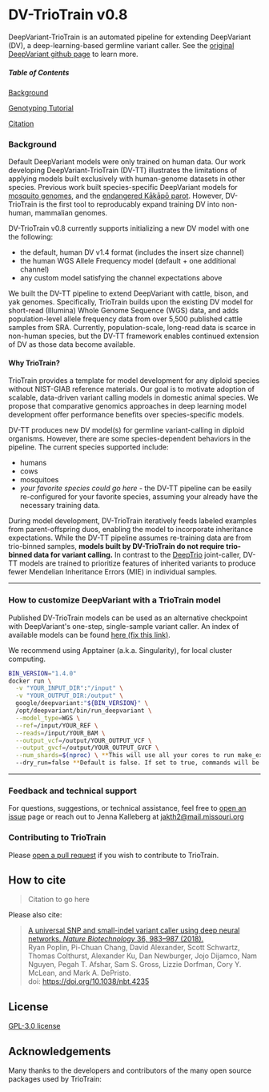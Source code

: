 # DV-TrioTrain v0.8

DeepVariant-TrioTrain is an automated pipeline for extending DeepVariant (DV), a deep-learning-based germline variant caller. See the [original DeepVariant github page](https://github.com/google/deepvariant) to learn more.

##### Table of Contents

[Background](#background)  

[Genotyping Tutorial](#usage)

[Citation](#citation)

### Background

Default DeepVariant models were only trained on human data. Our work developing DeepVariant-TrioTrain (DV-TT) illustrates the limitations of applying models built exclusively with human-genome datasets in other species. Previous work built species-specific DeepVariant models for [mosquito genomes](https://google.github.io/deepvariant/posts/2018-12-05-improved-non-human-variant-calling-using-species-specific-deepvariant-models/), and the [endangered Kākāpō parot](https://www.biorxiv.org/content/10.1101/2022.10.22.513130v1.full). However, DV-TrioTrain is the first tool to reproducably expand training DV into non-human, mammalian genomes.

DV-TrioTrain v0.8 currently supports initializing a new DV model with one the following:

* the default, human DV v1.4 format (includes the insert size channel)
* the human WGS Allele Frequency model (default + one additional channel)
* any custom model satisfying the channel expectations above

We built the DV-TT pipeline to extend DeepVariant with cattle, bison, and yak genomes. Specifically, TrioTrain builds upon the existing DV model for short-read (Illumina) Whole Genome Sequence (WGS) data, and adds population-level allele frequency data from over 5,500 published cattle samples from SRA. Currently, population-scale, long-read data is scarce in non-human species, but the DV-TT framework enables continued extension of DV as those data become available.

#### Why TrioTrain?

TrioTrain provides a template for model development for any diploid species without NIST-GIAB reference materials. Our goal is to motivate adoption of scalable, data-driven variant calling models in domestic animal species. We propose that comparative genomics approaches in deep learning model development offer performance benefits over species-specific models.

DV-TT produces new DV model(s) for germline variant-calling in diploid organisms. However, there are some species-dependent behaviors in the pipeline. The current species supported include:

* humans
* cows
* mosquitoes
* *your favorite species could go here* - the DV-TT pipeline can be easily re-configured for your favorite species, assuming your already have the necessary training data.

During model development, DV-TrioTrain iteratively feeds labeled examples from parent-offspring duos, enabling the model to incorporate inheritance expectations. While the DV-TT pipeline assumes re-training data are from trio-binned samples, **models built by DV-TrioTrain do not require trio-binned data for variant calling.** In contrast to the [DeepTrio](https://github.com/google/deepvariant/blob/r1.5/docs/deeptrio-details.md) joint-caller, DV-TT models are trained to prioritize features of inherited variants to produce fewer Mendelian Inheritance Errors (MIE) in individual samples.

---

<a name="usage"></a>

### How to customize DeepVariant with a TrioTrain model

Published DV-TrioTrain models can be used as an alternative checkpoint with DeepVariant's one-step, single-sample variant caller. An index of available models can be found [here (fix this link)](pretrained_models).

We recommend using Apptainer (a.k.a. Singularity), for local cluster computing.

```bash
BIN_VERSION="1.4.0"
docker run \
  -v "YOUR_INPUT_DIR":"/input" \
  -v "YOUR_OUTPUT_DIR:/output" \
  google/deepvariant:"${BIN_VERSION}" \
  /opt/deepvariant/bin/run_deepvariant \
  --model_type=WGS \
  --ref=/input/YOUR_REF \
  --reads=/input/YOUR_BAM \
  --output_vcf=/output/YOUR_OUTPUT_VCF \
  --output_gvcf=/output/YOUR_OUTPUT_GVCF \
  --num_shards=$(nproc) \ **This will use all your cores to run make_examples. Feel free to change.**
  --dry_run=false **Default is false. If set to true, commands will be printed out but not executed.
```

---

### Feedback and technical support

For questions, suggestions, or technical assistance, feel free to [open an issue](https://github.com/jkalleberg/DV-TrioTrain/issues) page or reach out to Jenna Kalleberg at [jakth2@mail.missouri.org](jakth2@mail.missouri.edu)

### Contributing to TrioTrain

Please [open a pull request](https://github.com/jkalleberg/DV-TrioTrain/pulls) if you wish to contribute to TrioTrain.

<a name="citation"></a>

## How to cite

> Citation to go here

Please also cite:

> [A universal SNP and small-indel variant caller using deep neural networks. *Nature Biotechnology* 36, 983–987 (2018).](https://rdcu.be/7Dhl) <br/>
Ryan Poplin, Pi-Chuan Chang, David Alexander, Scott Schwartz, Thomas Colthurst, Alexander Ku, Dan Newburger, Jojo Dijamco, Nam Nguyen, Pegah T. Afshar, Sam S. Gross, Lizzie Dorfman, Cory Y. McLean, and Mark A. DePristo.<br/>
doi: <https://doi.org/10.1038/nbt.4235>

## License

[GPL-3.0 license](LICENSE)

## Acknowledgements

Many thanks to the developers and contributors of the many open source packages used by TrioTrain:
